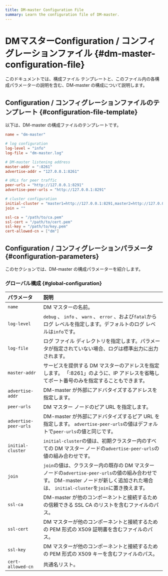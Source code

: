 ```yaml
---
title: DM-master Configuration File
summary: Learn the configuration file of DM-master.
---
```


# DMマスターConfiguration / コンフィグレーションファイル {#dm-master-configuration-file}

このドキュメントでは、構成ファイル テンプレートと、このファイル内の各構成パラメーターの説明を含む、DM-master の構成について説明します。

## Configuration / コンフィグレーションファイルのテンプレート {#configuration-file-template}

以下は、DM-master の構成ファイルのテンプレートです。

```toml
name = "dm-master"

# log configuration
log-level = "info"
log-file = "dm-master.log"

# DM-master listening address
master-addr = ":8261"
advertise-addr = "127.0.0.1:8261"

# URLs for peer traffic
peer-urls = "http://127.0.0.1:8291"
advertise-peer-urls = "http://127.0.0.1:8291"

# cluster configuration
initial-cluster = "master1=http://127.0.0.1:8291,master2=http://127.0.0.1:8292,master3=http://127.0.0.1:8293"
join = ""

ssl-ca = "/path/to/ca.pem"
ssl-cert = "/path/to/cert.pem"
ssl-key = "/path/to/key.pem"
cert-allowed-cn = ["dm"]
```

## Configuration / コンフィグレーションパラメータ {#configuration-parameters}

このセクションでは、DM-master の構成パラメーターを紹介します。

### グローバル構成 {#global-configuration}

| パラメータ                 | 説明                                                                                                                            |
| :-------------------- | :---------------------------------------------------------------------------------------------------------------------------- |
| `name`                | DM マスターの名前。                                                                                                                   |
| `log-level`           | `debug` 、 `info` 、 `warn` 、 `error` 、および`fatal`からログ レベルを指定します。デフォルトのログ レベルは`info`です。                                          |
| `log-file`            | ログ ファイル ディレクトリを指定します。パラメータが指定されていない場合、ログは標準出力に出力されます。                                                                         |
| `master-addr`         | サービスを提供する DM マスターのアドレスを指定します。 「:8261」のように、IP アドレスを省略してポート番号のみを指定することもできます。                                                    |
| `advertise-addr`      | DM-master が外部にアドバタイズするアドレスを指定します。                                                                                             |
| `peer-urls`           | DM マスター ノードのピア URL を指定します。                                                                                                    |
| `advertise-peer-urls` | DM-master が外部にアドバタイズするピア URL を指定します。 `advertise-peer-urls`の値はデフォルトで`peer-urls`の値と同じです。                                        |
| `initial-cluster`     | `initial-cluster`の値は、初期クラスター内のすべての DM マスター ノードの`advertise-peer-urls`の値の組み合わせです。                                               |
| `join`                | `join`の値は、クラスター内の既存の DM マスター ノードの`advertise-peer-urls`の値の組み合わせです。 DM-master ノードが新しく追加された場合は、 `initial-cluster`を`join`に置き換えます。 |
| `ssl-ca`              | DM-master が他のコンポーネントと接続するための信頼できる SSL CA のリストを含むファイルのパス。                                                                      |
| `ssl-cert`            | DM マスターが他のコンポーネントと接続するための PEM 形式の X509 証明書を含むファイルのパス。                                                                         |
| `ssl-key`             | DM マスターが他のコンポーネントと接続するための PEM 形式の X509 キーを含むファイルのパス。                                                                          |
| `cert-allowed-cn`     | 共通名リスト。                                                                                                                       |
